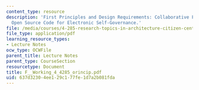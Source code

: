 ```yaml
---
content_type: resource
description: 'First Principles and Design Requirements: Collaborative Filtering and
  Open Source Code for Electronic Self-Governance.'
file: /media/courses/4-285-research-topics-in-architecture-citizen-centered-design-of-open-governance-systems-fall-2002/637d32304ee129c177fe1d7a2b081fda_F__Working_4_4285_orincip.pdf
file_type: application/pdf
learning_resource_types:
- Lecture Notes
ocw_type: OCWFile
parent_title: Lecture Notes
parent_type: CourseSection
resourcetype: Document
title: F__Working_4_4285_orincip.pdf
uid: 637d3230-4ee1-29c1-77fe-1d7a2b081fda
---
```

